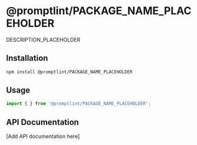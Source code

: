 # @promptlint/PACKAGE_NAME_PLACEHOLDER

DESCRIPTION_PLACEHOLDER

## Installation

```bash
npm install @promptlint/PACKAGE_NAME_PLACEHOLDER
```

## Usage

```typescript
import { } from '@promptlint/PACKAGE_NAME_PLACEHOLDER';
```

## API Documentation

[Add API documentation here]
